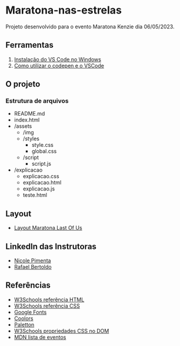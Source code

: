 # Maratona-nas-estrelas

Projeto desenvolvido para o evento Maratona Kenzie dia 06/05/2023.

## Ferramentas

1. [Instalação do VS Code no Windows](https://kenzie.com.br/blog/instalacao-vs-code-windows/)
2. [Como utilizar o codepen e o VSCode](https://kenzie-academy-brasil.github.io/ferramentas/)

## O projeto

### Estrutura de arquivos

- README.md
- index.html
- /assets
  - /img
  - /styles
    - style.css
    - global.css
  - /script
    - script.js
- /explicacao
  - explicacao.css
  - explicacao.html
  - explicacao.js
  - teste.html

## Layout

- [Layout Maratona Last Of Us](https://www.figma.com/file/8czyicdQ7j0kCJXc3G06lj/Evento-Star-Wars?type=design&node-id=34-92&t=nKQPR7dFp7o6m6b2-0)

## LinkedIn das Instrutoras

- [Nicole Pimenta](https://www.linkedin.com/in/nicole-pimenta/)
- [Rafael Bertoldo](https://www.linkedin.com/in/rafaeljbertoldo/)

## Referências

- [W3Schools referência HTML](https://www.w3schools.com/tags/default.asp)
- [W3Schools referência CSS](https://www.w3schools.com/cssref/default.asp)
- [Google Fonts](https://fonts.google.com/)
- [Coolors](https://coolors.co/palettes/trending)
- [Paletton](https://paletton.com/)
- [W3Schools propriedades CSS no DOM](https://www.w3schools.com/jsref/dom_obj_style.asp)
- [MDN lista de eventos](https://developer.mozilla.org/en-US/docs/Web/Events)
